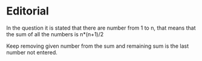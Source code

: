 # Editorial
In the question it is stated that there are number from 1 to n, that means that the sum of all the numbers is n*(n+1)/2

Keep removing given number from the sum and remaining sum is the last number not entered.